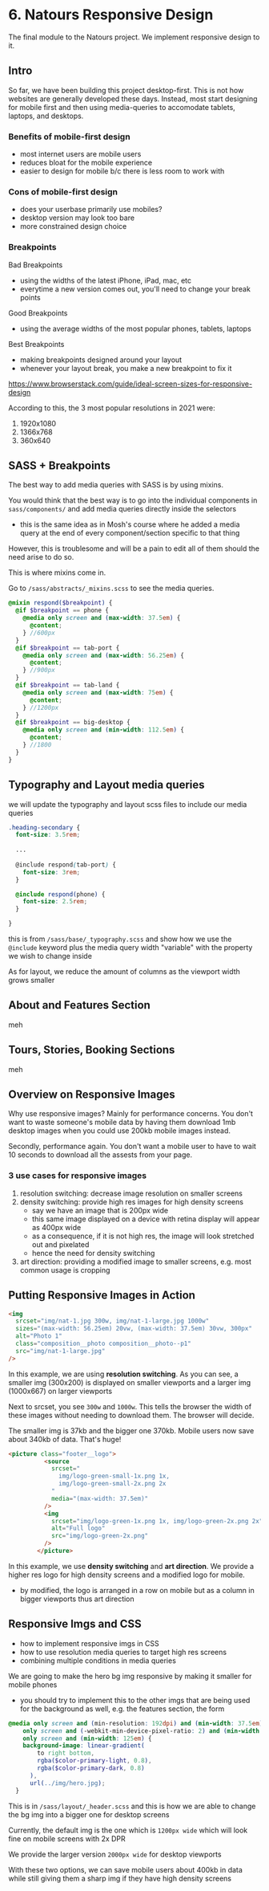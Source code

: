 # 6. Natours Responsive Design

The final module to the Natours project. We implement responsive design to it. 

## Intro 

So far, we have been building this project desktop-first. This is not how websites are generally developed these days. Instead, most start designing for mobile first and then using media-queries to accomodate tablets, laptops, and desktops. 

### Benefits of mobile-first design

- most internet users are mobile users 
- reduces bloat for the mobile experience 
- easier to design for mobile b/c there is less room to work with 

### Cons of mobile-first design

- does your userbase primarily use mobiles? 
- desktop version may look too bare 
- more constrained design choice 

### Breakpoints

Bad Breakpoints
- using the widths of the latest iPhone, iPad, mac, etc 
- everytime a new version comes out, you'll need to change your break points 

Good Breakpoints 
- using the average widths of the most popular phones, tablets, laptops 

Best Breakpoints 
- making breakpoints designed around your layout 
- whenever your layout break, you make a new breakpoint to fix it 

https://www.browserstack.com/guide/ideal-screen-sizes-for-responsive-design

According to this, the 3 most popular resolutions in 2021 were: 

1. 1920x1080 
2. 1366x768
3. 360x640

## SASS + Breakpoints 

The best way to add media queries with SASS is by using mixins. 

You would think that the best way is to go into the individual components in `sass/components/` and add media queries directly inside the selectors 
- this is the same idea as in Mosh's course where he added a media query at the end of every component/section specific to that thing 

However, this is troublesome and will be a pain to edit all of them should the need arise to do so. 

This is where mixins come in. 

Go to `/sass/abstracts/_mixins.scss` to see the media queries. 

```scss
@mixin respond($breakpoint) {
  @if $breakpoint == phone {
    @media only screen and (max-width: 37.5em) {
      @content;
    } //600px
  }
  @if $breakpoint == tab-port {
    @media only screen and (max-width: 56.25em) {
      @content;
    } //900px
  }
  @if $breakpoint == tab-land {
    @media only screen and (max-width: 75em) {
      @content;
    } //1200px
  }
  @if $breakpoint == big-desktop {
    @media only screen and (min-width: 112.5em) {
      @content;
    } //1800
  }
}

```

## Typography and Layout media queries

we will update the typography and layout scss files to include our media queries 

```scss
.heading-secondary {
  font-size: 3.5rem;
  
  ...
  
  @include respond(tab-port) {
    font-size: 3rem;
  }

  @include respond(phone) {
    font-size: 2.5rem;
  }

}
```

this is from `/sass/base/_typography.scss` and show how we use the `@include` keyword plus the media query width "variable" with the property we wish to change inside

As for layout, we reduce the amount of columns as the viewport width grows smaller 

## About and Features Section

meh 

## Tours, Stories, Booking Sections 

meh

## Overview on Responsive Images

Why use responsive images? Mainly for performance concerns. You don't want to waste someone's mobile data by having them download 1mb desktop images when you could use 200kb mobile images instead. 

Secondly, performance again. You don't want a mobile user to have to wait 10 seconds to download all the assests from your page. 

### 3 use cases for responsive images 

1. resolution switching: decrease image resolution on smaller screens 
2. density switching: provide high res images for high density screens 
	- say we have an image that is 200px wide 
	- this same image displayed on a device with retina display will appear as 400px wide 
	- as a consequence, if it is not high res, the image will look stretched out and pixelated 
	- hence the need for density switching 
3. art direction: providing a modified image to smaller screens, e.g. most common usage is cropping 

## Putting Responsive Images in Action

```html
<img
  srcset="img/nat-1.jpg 300w, img/nat-1-large.jpg 1000w"
  sizes="(max-width: 56.25em) 20vw, (max-width: 37.5em) 30vw, 300px"
  alt="Photo 1"
  class="composition__photo composition__photo--p1"
  src="img/nat-1-large.jpg"
/>
```

In this example, we are using **resolution switching**. As you can see, a smaller img (300x200) is displayed on smaller viewports and a larger img (1000x667) on larger viewports 

Next to srcset, you see `300w` and `1000w`. This tells the browser the width of these images without needing to download them. The browser will decide. 

The smaller img is 37kb and the bigger one 370kb. Mobile users now save about 340kb of data. That's huge! 

```html
<picture class="footer__logo">
          <source
            srcset="
              img/logo-green-small-1x.png 1x,
              img/logo-green-small-2x.png 2x
            "
            media="(max-width: 37.5em)"
          />
          <img
            srcset="img/logo-green-1x.png 1x, img/logo-green-2x.png 2x"
            alt="Full logo"
            src="img/logo-green-2x.png"
          />
        </picture>
```

In this example, we use **density switching** and **art direction**. We provide a higher res logo for high density screens and a modified logo for mobile. 
- by modified, the logo is arranged in a row on mobile but as a column in bigger viewports thus art direction

## Responsive Imgs and CSS

- how to implement responsive imgs in CSS
- how to use resolution media queries to target high res screens 
- combining multiple conditions in media queries 

We are going to make the hero bg img responsive by making it smaller for mobile phones 
- you should try to implement this to the other imgs that are being used for the background as well, e.g. the features section, the form 

```scss
@media only screen and (min-resolution: 192dpi) and (min-width: 37.5em),
    only screen and (-webkit-min-device-pixel-ratio: 2) and (min-width: 37.5em),
    only screen and (min-width: 125em) {
    background-image: linear-gradient(
        to right bottom,
        rgba($color-primary-light, 0.8),
        rgba($color-primary-dark, 0.8)
      ),
      url(../img/hero.jpg);
  }
```

This is in `/sass/layout/_header.scss` and this is how we are able to change the bg img into a bigger one for desktop screens 

Currently, the default img is the one which is `1200px wide` which will look fine on mobile screens with 2x DPR 

We provide the larger version `2000px wide` for desktop viewports 

With these two options, we can save mobile users about 400kb in data while still giving them a sharp img if they have high density screens 


